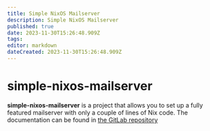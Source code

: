 ```yaml
---
title: Simple NixOS Mailserver
description: Simple NixOS Mailserver
published: true
date: 2023-11-30T15:26:48.909Z
tags: 
editor: markdown
dateCreated: 2023-11-30T15:26:48.909Z
---
```


# simple-nixos-mailserver
**simple-nixos-mailserver** is a project that allows you to set up a fully featured mailserver with only a couple of lines of Nix code. The documentation can be found in [the GitLab repository](https://gitlab.com/simple-nixos-mailserver/nixos-mailserver)